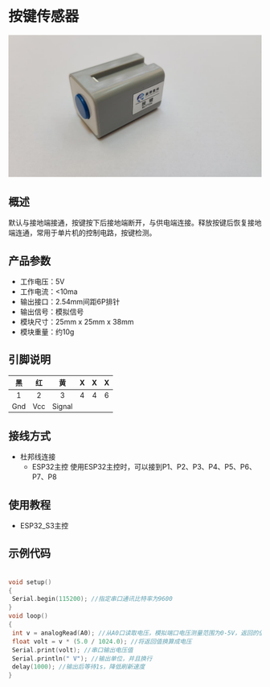 # 按键传感器

![Image](.\image/按键.png)

## 概述

默认与接地端接通，按键按下后接地端断开，与供电端连接。释放按键后恢复接地端连通，常用于单片机的控制电路，按键检测。

## 产品参数

- 工作电压：5V
- 工作电流：<10ma
- 输出接口：2.54mm间距6P排针
- 输出信号：模拟信号
- 模块尺寸：25mm x 25mm x 38mm
- 模块重量：约10g

## 引脚说明

|  黑   |  红   |   黄   |   X   |   X   |   X   |
| :---: | :---: | :----: | :---: | :---: | :---: |
|   1   |   2   |   3    |   4   |   4   |   6   |
|  Gnd  |  Vcc  | Signal |       |       |       |

## 接线方式

- 杜邦线连接
  - ESP32主控
    使用ESP32主控时，可以接到P1、P2、P3、P4、P5、P6、P7、P8

## 使用教程

- ESP32_S3主控

## 示例代码

```CPP

void setup()
{
 Serial.begin(115200); //指定串口通讯比特率为9600
}
void loop()
{
 int v = analogRead(A0); //从A0口读取电压，模拟端口电压测量范围为0-5V，返回的值为0-1024
 float volt = v * (5.0 / 1024.0); //将返回值换算成电压
 Serial.print(volt); //串口输出电压值
 Serial.println(" V"); //输出单位，并且换行
 delay(1000); //输出后等待1s，降低刷新速度
}

```
